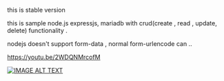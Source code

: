 this is stable version 

this is sample node.js expressjs, mariadb with crud(create , read , update, delete) functionality . 

nodejs doesn't support form-data , normal form-urlencode can .. 

https://youtu.be/2WDQNMrcofM

[![IMAGE ALT TEXT](http://img.youtube.com/vi/2WDQNMrcofM/0.jpg)](http://www.youtube.com/watch?v=2WDQNMrcofM " NodeJS  Crud in 2021")



